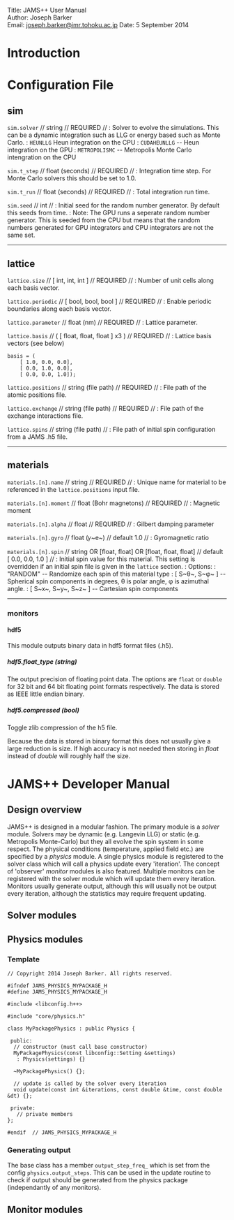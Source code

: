 Title:  JAMS++ User Manual  
Author: Joseph Barker  
Email:  joseph.barker@imr.tohoku.ac.jp 
Date:   5 September 2014

# Introduction


# Configuration File

## sim

`sim.solver` // string // REQUIRED //
: Solver to evolve the simulations. This can be a dynamic integration such as LLG or energy based such as Monte Carlo.
: `HEUNLLG` Heun integration on the CPU
: `CUDAHEUNLLG` -- Heun integration on the GPU
: `METROPOLISMC` -- Metropolis Monte Carlo intengration on the CPU

`sim.t_step` // float (seconds) // REQUIRED //
: Integration time step. For Monte Carlo solvers this should be set to 1.0.

`sim.t_run` // float (seconds) // REQUIRED //
: Total integration run time.

`sim.seed` // int //
: Initial seed for the random number generator. By default this seeds from time. 
: Note: The GPU runs a seperate random number generator. This is seeded from the CPU but means that the random numbers generated for GPU integrators and CPU integrators are not the same set.

---

## lattice

`lattice.size` // [ int, int, int ] // REQUIRED //
: Number of unit cells along each basis vector.

`lattice.periodic` // [ bool, bool, bool ] // REQUIRED //
: Enable periodic boundaries along each basis vector.

`lattice.parameter` // float (nm) // REQUIRED //
: Lattice parameter.

`lattice.basis` // ( [ float, float, float ] x3 ) // REQUIRED //
: Lattice basis vectors (see below)


	basis = (
        [ 1.0, 0.0, 0.0],
        [ 0.0, 1.0, 0.0],
        [ 0.0, 0.0, 1.0]);


`lattice.positions` // string (file path) // REQUIRED //
: File path of the atomic positions file.

`lattice.exchange` // string (file path) // REQUIRED //
: File path of the exchange interactions file.

`lattice.spins` // string (file path) // 
: File path of initial spin configuration from a JAMS .h5 file.

---

## materials

`materials.[n].name` // string // REQUIRED //
: Unique name for material to be referenced in the `lattice.positions` input file.

`materials.[n].moment` // float (Bohr magnetons) // REQUIRED //
: Magnetic moment

`materials.[n].alpha` // float // REQUIRED //
: Gilbert damping parameter

`materials.[n].gyro` // float (𝛾~e~) // default 1.0 //
: Gyromagnetic ratio

`materials.[n].spin` // string OR [float, float] OR [float, float, float] // default [ 0.0, 0.0, 1.0 ] //
: Initial spin value for this material. This setting is overridden if an initial spin file is given in the `lattice` section.
: Options: 
: "RANDOM" -- Randomize each spin of this material type
: [ S~θ~, S~φ~ ] -- Spherical spin components in degrees, θ is polar angle, φ is azimuthal angle.
: [ S~x~, S~y~, S~z~ ] -- Cartesian spin components

---

### monitors

#### hdf5

This module outputs binary data in hdf5 format files (.h5).

##### hdf5.float_type (string)

The output precision of floating point data. The options are `float` or `double` for 32 bit and 64 bit floating point formats respectively. The data is stored as IEEE little endian binary.

##### hdf5.compressed (bool)

Toggle zlib compression of the h5 file. 

Because the data is stored in binary format this does not usually give a large reduction is size. If high accuracy is not needed then storing in *float* instead of *double* will roughly half the size.


# JAMS++ Developer Manual

## Design overview

JAMS++ is designed in a modular fashion. The primary module is a _solver_ module. Solvers may be dynamic (e.g. Langevin LLG) or static (e.g. Metropolis Monte-Carlo) but they all evolve the spin system in some respect. The physical conditions (temperature, applied field etc.) are specified by a _physics_ module. A single physics module is registered to the solver class which will call a physics update every 'iteration'. The concept of 'observer' _monitor_ modules is also featured. Multiple monitors can be registered with the solver module which will update them every iteration. Monitors usually generate output, although this will usually not be output every iteration, although the statistics may require frequent updating.

## Solver modules

## Physics modules

### Template

    // Copyright 2014 Joseph Barker. All rights reserved.

    #ifndef JAMS_PHYSICS_MYPACKAGE_H
    #define JAMS_PHYSICS_MYPACKAGE_H

    #include <libconfig.h++>

    #include "core/physics.h"

    class MyPackagePhysics : public Physics {

     public:
      // constructor (must call base constructor)
      MyPackagePhysics(const libconfig::Setting &settings)
       : Physics(settings) {}

      ~MyPackagePhysics() {};

      // update is called by the solver every iteration
      void update(const int &iterations, const double &time, const double &dt) {};

     private:
       // private members
    };

    #endif  // JAMS_PHYSICS_MYPACKAGE_H

### Generating output

The base class has a member `output_step_freq_` which is set from the config `physics.output_steps`. This can be used in the update routine to check if output should be generated from the physics package (independantly of any monitors).

## Monitor modules
